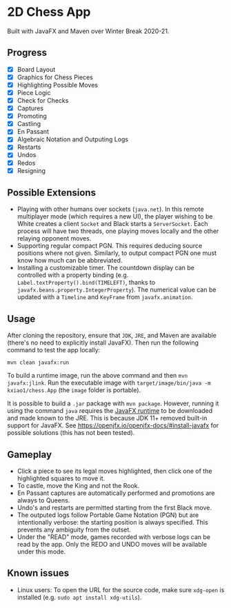 # 2D Chess App

Built with JavaFX and Maven over Winter Break 2020-21.

## Progress

- [x] Board Layout
- [x] Graphics for Chess Pieces
- [x] Highlighting Possible Moves
- [x] Piece Logic
- [x] Check for Checks
- [x] Captures
- [x] Promoting
- [x] Castling
- [x] En Passant
- [x] Algebraic Notation and Outputing Logs
- [x] Restarts
- [x] Undos
- [x] Redos
- [x] Resigning

## Possible Extensions

- Playing with other humans over sockets (`java.net`). In this remote multiplayer mode (which requires a new UI), the
  player wishing to be White creates a client `Socket` and Black starts a `ServerSocket`. Each process will have two
  threads, one playing moves locally and the other relaying opponent moves.
- Supporting regular compact PGN. This requires deducing source positions where not given. Similarly, to output compact
  PGN one must know how much can be abbreviated.
- Installing a customizable timer. The countdown display can be controlled with a property binding (e.g.
  `Label.textProperty().bind(TIMELEFT)`, thanks to `javafx.beans.property.IntegerProperty`). The numerical value can be
  updated with a `Timeline` and `KeyFrame` from `javafx.animation`.

## Usage

After cloning the repository, ensure that `JDK`, `JRE`, and Maven are available (there's no need to explicitly install
JavaFX). Then run the following command to test the app locally:

`mvn clean javafx:run`

To build a runtime image, run the above command and then `mvn javafx:jlink`. Run the executable image with
`target/image/bin/java -m kxiao1/chess.App` (the `image` folder is portable).

It is possible to build a `.jar` package with `mvn package`. However, running it using the command `java` requires the
[JavaFX runtime](https://gluonhq.com/products/javafx/) to be downloaded and made known to the JRE. This is because JDK
11+ removed built-in support for JavaFX. See https://openjfx.io/openjfx-docs/#install-javafx for possible solutions
(this has not been tested).

## Gameplay

- Click a piece to see its legal moves highlighted, then click one of the highlighted squares to move it.
- To castle, move the King and not the Rook.
- En Passant captures are automatically performed and promotions are always to Queens.
- Undo's and restarts are permitted starting from the first Black move.
- The outputed logs follow Portable Game Notation (PGN) but are intentionally verbose: the starting position is always
  specified. This prevents any ambiguity from the outset.
- Under the "READ" mode, games recorded with verbose logs can be read by the app. Only the REDO and UNDO moves will be
  available under this mode.

## Known issues

- Linux users: To open the URL for the source code, make sure `xdg-open` is installed (e.g. `sudo apt install xdg-utils`).
